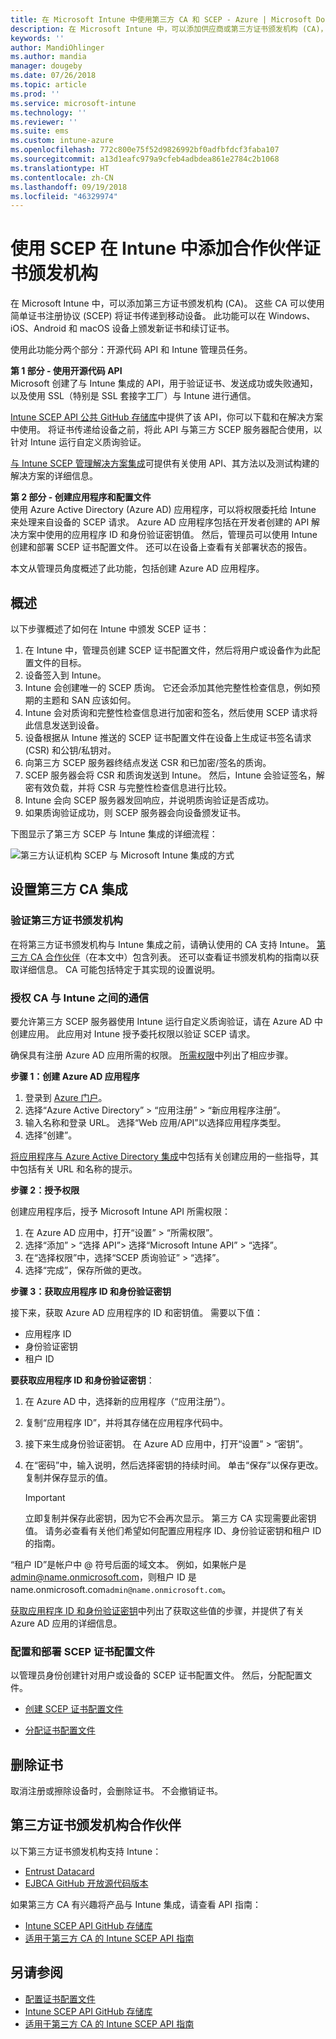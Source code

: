 ```yaml
---
title: 在 Microsoft Intune 中使用第三方 CA 和 SCEP - Azure | Microsoft Docs
description: 在 Microsoft Intune 中，可以添加供应商或第三方证书颁发机构 (CA)，以使用 SCEP 协议向移动设备颁发证书。 在此概述中，Azure Active Directory (Azure AD) 应用程序授予了 Microsoft Intune 验证证书的权限。 然后，在 SCEP 服务器的安装程序中使用 AAD 应用程序的应用程序 ID、身份验证密钥和租户 ID 来颁发证书。
keywords: ''
author: MandiOhlinger
ms.author: mandia
manager: dougeby
ms.date: 07/26/2018
ms.topic: article
ms.prod: ''
ms.service: microsoft-intune
ms.technology: ''
ms.reviewer: ''
ms.suite: ems
ms.custom: intune-azure
ms.openlocfilehash: 772c800e75f52d9826992bf0adfbfdcf3faba107
ms.sourcegitcommit: a13d1eafc979a9cfeb4adbdea861e2784c2b1068
ms.translationtype: HT
ms.contentlocale: zh-CN
ms.lasthandoff: 09/19/2018
ms.locfileid: "46329974"
---
```

# <a name="add-partner-certification-authority-in-intune-using-scep"></a>使用 SCEP 在 Intune 中添加合作伙伴证书颁发机构

在 Microsoft Intune 中，可以添加第三方证书颁发机构 (CA)。 这些 CA 可以使用简单证书注册协议 (SCEP) 将证书传递到移动设备。 此功能可以在 Windows、iOS、Android 和 macOS 设备上颁发新证书和续订证书。

使用此功能分两个部分：开源代码 API 和 Intune 管理员任务。

**第 1 部分 - 使用开源代码 API**  
Microsoft 创建了与 Intune 集成的 API，用于验证证书、发送成功或失败通知，以及使用 SSL（特别是 SSL 套接字工厂）与 Intune 进行通信。

[Intune SCEP API 公共 GitHub 存储库](http://github.com/Microsoft/Intune-Resource-Access/tree/develop/src/CsrValidation)中提供了该 API，你可以下载和在解决方案中使用。 将证书传递给设备之前，将此 API 与第三方 SCEP 服务器配合使用，以针对 Intune 运行自定义质询验证。

[与 Intune SCEP 管理解决方案集成](scep-libraries-apis.md)可提供有关使用 API、其方法以及测试构建的解决方案的详细信息。

**第 2 部分 - 创建应用程序和配置文件**  
使用 Azure Active Directory (Azure AD) 应用程序，可以将权限委托给 Intune 来处理来自设备的 SCEP 请求。 Azure AD 应用程序包括在开发者创建的 API 解决方案中使用的应用程序 ID 和身份验证密钥值。 然后，管理员可以使用 Intune 创建和部署 SCEP 证书配置文件。 还可以在设备上查看有关部署状态的报告。

本文从管理员角度概述了此功能，包括创建 Azure AD 应用程序。

## <a name="overview"></a>概述

以下步骤概述了如何在 Intune 中颁发 SCEP 证书：

1. 在 Intune 中，管理员创建 SCEP 证书配置文件，然后将用户或设备作为此配置文件的目标。
2. 设备签入到 Intune。
3. Intune 会创建唯一的 SCEP 质询。 它还会添加其他完整性检查信息，例如预期的主题和 SAN 应该如何。
4. Intune 会对质询和完整性检查信息进行加密和签名，然后使用 SCEP 请求将此信息发送到设备。
5. 设备根据从 Intune 推送的 SCEP 证书配置文件在设备上生成证书签名请求 (CSR) 和公钥/私钥对。
6. 向第三方 SCEP 服务器终结点发送 CSR 和已加密/签名的质询。
7. SCEP 服务器会将 CSR 和质询发送到 Intune。 然后，Intune 会验证签名，解密有效负载，并将 CSR 与完整性检查信息进行比较。
8. Intune 会向 SCEP 服务器发回响应，并说明质询验证是否成功。  
9. 如果质询验证成功，则 SCEP 服务器会向设备颁发证书。

下图显示了第三方 SCEP 与 Intune 集成的详细流程：

![第三方认证机构 SCEP 与 Microsoft Intune 集成的方式](./media/scep-certificate-vendor-integration.png)

## <a name="set-up-third-party-ca-integration"></a>设置第三方 CA 集成

### <a name="validate-third-party-certification-authority"></a>验证第三方证书颁发机构

在将第三方证书颁发机构与 Intune 集成之前，请确认使用的 CA 支持 Intune。 [第三方 CA 合作伙伴](#third-party-certification-authority-partners)（在本文中）包含列表。 还可以查看证书颁发机构的指南以获取详细信息。 CA 可能包括特定于其实现的设置说明。

### <a name="authorize-communication-between-ca-and-intune"></a>授权 CA 与 Intune 之间的通信

要允许第三方 SCEP 服务器使用 Intune 运行自定义质询验证，请在 Azure AD 中创建应用。 此应用对 Intune 授予委托权限以验证 SCEP 请求。

确保具有注册 Azure AD 应用所需的权限。 [所需权限](https://docs.microsoft.com/azure/azure-resource-manager/resource-group-create-service-principal-portal#required-permissions)中列出了相应步骤。

**步骤 1：创建 Azure AD 应用程序**

1. 登录到 [Azure 门户](https://portal.azure.com)。
2. 选择“Azure Active Directory” > “应用注册” > “新应用程序注册”。
3. 输入名称和登录 URL。 选择“Web 应用/API”以选择应用程序类型。
4. 选择“创建”。

[将应用程序与 Azure Active Directory 集成](https://docs.microsoft.com/azure/active-directory/develop/active-directory-integrating-applications)中包括有关创建应用的一些指导，其中包括有关 URL 和名称的提示。

**步骤 2：授予权限**

创建应用程序后，授予 Microsoft Intune API 所需权限：

1. 在 Azure AD 应用中，打开“设置” > “所需权限”。  
2. 选择“添加” > “选择 API”> 选择“Microsoft Intune API” > “选择”。
3. 在“选择权限”中，选择“SCEP 质询验证” > “选择”。
4. 选择“完成”，保存所做的更改。

**步骤 3：获取应用程序 ID 和身份验证密钥**

接下来，获取 Azure AD 应用程序的 ID 和密钥值。 需要以下值：

- 应用程序 ID
- 身份验证密钥
- 租户 ID

**要获取应用程序 ID 和身份验证密钥**：

1. 在 Azure AD 中，选择新的应用程序（“应用注册”）。
2. 复制“应用程序 ID”，并将其存储在应用程序代码中。
3. 接下来生成身份验证密钥。 在 Azure AD 应用中，打开“设置” > “密钥”。
4. 在“密码”中，输入说明，然后选择密钥的持续时间。 单击“保存”以保存更改。 复制并保存显示的值。

    > [!IMPORTANT]
    > 立即复制并保存此密钥，因为它不会再次显示。 第三方 CA 实现需要此密钥值。 请务必查看有关他们希望如何配置应用程序 ID、身份验证密钥和租户 ID 的指南。

“租户 ID”是帐户中 @ 符号后面的域文本。 例如，如果帐户是 admin@name.onmicrosoft.com，则租户 ID 是 name.onmicrosoft.com`admin@name.onmicrosoft.com`。

[获取应用程序 ID 和身份验证密钥](https://docs.microsoft.com/azure/azure-resource-manager/resource-group-create-service-principal-portal#get-application-id-and-authentication-key)中列出了获取这些值的步骤，并提供了有关 Azure AD 应用的详细信息。

### <a name="configure-and-deploy-a-scep-certificate-profile"></a>配置和部署 SCEP 证书配置文件
以管理员身份创建针对用户或设备的 SCEP 证书配置文件。 然后，分配配置文件。

- [创建 SCEP 证书配置文件](certificates-scep-configure.md#create-a-scep-certificate-profile)

- [分配证书配置文件](certificates-scep-configure.md#assign-the-certificate-profile)

## <a name="removing-certificates"></a>删除证书

取消注册或擦除设备时，会删除证书。 不会撤销证书。

## <a name="third-party-certification-authority-partners"></a>第三方证书颁发机构合作伙伴
以下第三方证书颁发机构支持 Intune：

- [Entrust Datacard](http://www.entrustdatacard.com/resource-center/documents/documentation)
- [EJBCA GitHub 开放源代码版本](https://github.com/agerbergt/intune-ejbca-connector)

如果第三方 CA 有兴趣将产品与 Intune 集成，请查看 API 指南：

- [Intune SCEP API GitHub 存储库](http://github.com/Microsoft/Intune-Resource-Access/tree/develop/src/CsrValidation)
- [适用于第三方 CA 的 Intune SCEP API 指南](scep-libraries-apis.md)

## <a name="see-also"></a>另请参阅

- [配置证书配置文件](certificates-scep-configure.md)
- [Intune SCEP API GitHub 存储库](http://github.com/Microsoft/Intune-Resource-Access/tree/develop/src/CsrValidation)
- [适用于第三方 CA 的 Intune SCEP API 指南](scep-libraries-apis.md)
